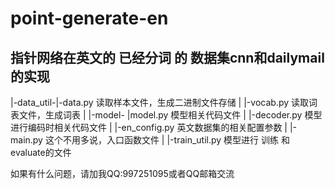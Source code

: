 # point-generate-en

## 指针网络在英文的 已经分词 的 数据集cnn和dailymail的实现


|-data_util-|-data.py 读取样本文件，生成二进制文件存储
|           |-vocab.py 读取词表文件，生成词表
|
|-model-    |model.py  模型相关代码文件
|
|-decoder.py  模型进行编码时相关代码文件
|
|-en_config.py  英文数据集的相关配置参数
|
|-main.py   这个不用多说，入口函数文件
|
|-train_util.py  模型进行 训练 和 evaluate的文件




如果有什么问题，请加我QQ:997251095或者QQ邮箱交流